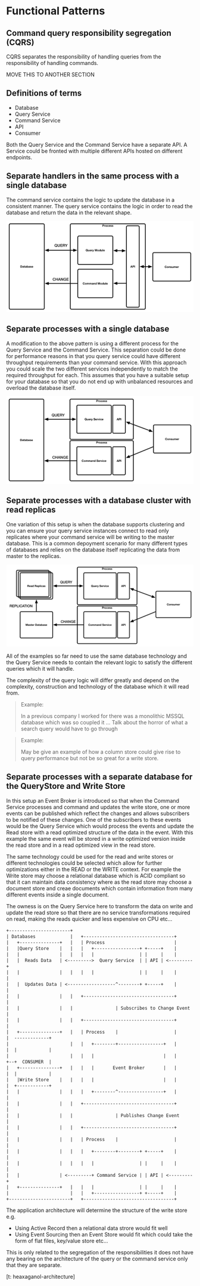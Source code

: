 # Functional Patterns


## Command query responsibility segregation (CQRS)

CQRS separates the responsibility of handling queries from the responsibility of handling commands.  

MOVE THIS TO ANOTHER SECTION
## Definitions of terms

- Database
- Query Service
- Command Service
- API
- Consumer

Both the Query Service and the Command Service have a separate API.  A Service could be fronted with multiple different APIs hosted on different endpoints.

## Separate handlers in the same process with a single database

The command service contains the logic to update the database in a consistent manner.  The query service contains the logic in order to read the database and return the data in the relevant shape.

![](images/cqrs-no-message-bus.png)

## Separate processes with a single database

A modification to the above pattern is using a different process for the Query Service and the Command Service.  This separation could be done for performance reasons in that you query service could have different throughput requirements than your command service.   With this approach you could scale the two different services independently to match the required throughput for each.  This assumes that you have a suitable setup for your database so that you do not end up with unbalanced resources and overload the database itself.

![](images/cqrs-no-message-bus-separate-processes.png)

## Separate processes with a database cluster with read replicas

One variation of this setup is when the database supports clustering and you can ensure your query service instances connect to read only replicates where your command service will be writing to the master database.  This is a common depoyment scenario for many different types of databases and relies on the database itself replicating the data from master to the replicas.

![](images/cqrs-no-message-bus-read-replicas.png)

All of the examples so far need to use the same database technology and the Query Service needs to contain the relevant logic to satisfy the different queries which it will handle.

The complexity of the query logic will differ greatly and depend on the complexity, construction and technology of the database which it will read from.

> Example:
>
> In a previous company I worked for there was a monolithic MSSQL database which was so coupled it ...  Talk about the horror of what a search query would have to go through

> Example:
>
> May be give an example of how a column store could give rise to query performance but not be so great for a write store.


## Separate processes with a separate database for the QueryStore and Write Store

In this setup an Event Broker is introduced so that when the Command Service processes and command and updates the write store, one or more events can be published which reflect the changes and allows subscribers to be notified of these changes.  One of the subscribers to these events would be the Query Service which would process the events and update the Read store with a read optimized structure of the data in the event.  With this example the same event will be stored in a write optimized version inside the read store and in a read optimized view in the read store.

The same technology could be used for the read and write stores or different technologies could be selected which allow for further optimizations either in the READ or the WRITE context.  For example the Write store may choose a relational database which is ACID compliant so that it can maintain data consistency where as the read store may choose a document store and creae documents which contain information from many different events inside a single document.

The owness is on the Query Service here to transform the data on write and update the read store so that there are no service transformations required on read, making the reads quicker and less expensive on CPU etc...

```
+-----------------------+
| Databases             |   +----------------------------------+
|   +---------------+   |   | Process                          |
|   |Query Store    |   |   |   +-----------------+ +-----+    |
|   |               |   |   |   |                 | |     |    |
|   |  Reads Data   | <--------->  Query Service  | | API | <---------+
|   |               |   |   |   |                 | |     |    |      |
|   |  Updates Data | <------------------^--------+ +-----+    |      |
|   |               |   |   +----------------------------------+      |
|   |               |   |                | Subscribes to Change Event |
|   |               |   |   +----------------------------------+      |
|   +---------------+   |   | Process    |                     |      |  -------------+
|                       |   |   +--------+-----------------+   |      |  |            |
|                       |   |   |                          |   |      +--+  CONSUMER  |
|   +---------------+   |   |   |       Event Broker       |   |      |  |            |
|   |Write Store    |   |   |   |                          |   |      |  +------------+
|   |               |   |   |   +--------^-----------------+   |      |
|   |               |   |   +----------------------------------+      |
|   |               |   |                | Publishes Change Event     |
|   |               |   |   +----------------------------------+      |
|   |               |   |   | Process    |                     |      |
|   |               |   |   |   +--------+--------+ +-----+    |      |
|   |               |   |   |   |                 | |     |    |      |
|   |               | <---------+ Command Service | | API | <---------+
|   +---------------+   |   |   |                 | |     |    |
|                       |   |   +-----------------+ +-----+    |
+-----------------------+   +----------------------------------+
```

The application architecture will determine the structure of the write store e.g.  
- Using Active Record then a relational data strore would fit well
- Using Event Sourcing then an Event Store would fit which could take the form of flat files, key/value store etc...


This is only related to the segregation of the responsibilities it does not have any bearing on the architecture of the query or the command service only that they are separate.


[t: heaxaganol-architecture]

